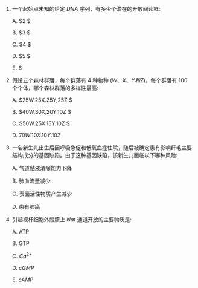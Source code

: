 1. 一个起始点未知的给定 $DNA$ 序列，有多少个潜在的开放阅读框: 

    A. $2 $

    B. $3 $

    C. $4 $

    D. $5 $

    E. $6$

2. 假设五个森林群落，每个群落有 $4$ 种物种 $(W、X、Y和Z)$，每个群落有 $100$ 个个体，哪个森林群落的多样性最高: 

    A. $25W.25X.25Y,25Z $

    B. $40W,30X,20Y,10Z $

    C. $50W.25X.15Y.10Z $

    D. $70W.10X.10Y.10Z$

3. 一名新生儿出生后因呼吸急促和低氧血症住院，随后被确定患有影响纤毛主要结构成分的基因缺陷。由于这种基因缺陷，该新生儿面临以下哪种风险: 

    A. 气道黏液清除能力下降 

    B. 肺血流量减少

    C. 表面活性物质产生减少 

    D. 患有肺癌

4. 引起视杆细胞外段膜上 $Nat$ 通道开放的主要物质是: 

    A. ATP 

    B. GTP 

    C. $Ca^{2+}$

    D. $cGMP$

    E. $cAMP$